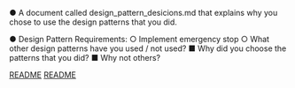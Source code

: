 ●      A document called design_pattern_desicions.md that explains why you chose to use the design patterns that you did.

●      Design Pattern Requirements:
○      Implement emergency stop
○      What other design patterns have you used / not used?
■      Why did you choose the patterns that you did?
■      Why not others?


[README](../README.md)
[README](README.md)